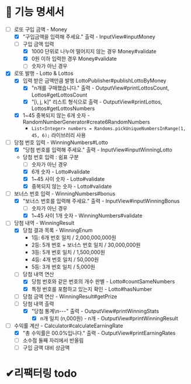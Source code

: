 # 🚀 기능 명세서

- [ ] 로또 구입 금액 - Money
  - [x] "구입금액을 입력해 주세요." 출력 - InputView#inputMoney
  - [ ] 구입 금액 입력
    - [x] 1000 단위로 나누어 떨어지지 않는 경우 Money#validate
    - [x] 0원 이하 입력한 경우 Money#validate
    - [ ] 숫자가 아닌 경우
- [x] 로또 발행 - Lotto & Lottos
  - [x] 입력 받은 금액만큼 발행 LottoPublisher#publishLottoByMoney
    - [x] "n개를 구매했습니다." 출력 - OutputView#printLottosCount, Lottos#getLottosCount
    - [x] "[i, j, k]" 리스트 형식으로 출력 - OutputView#printLottos, Lottos#getLottosNumbers
  - [x] 1~45 중복되지 않는 6개 숫자 - RandomNumberGenerator#create6RandomNumbers
      - `List<Integer> numbers = Randoms.pickUniqueNumbersInRange(1, 45, 6);` 라이브러리 사용
- [ ] 당첨 번호 입력 - WinningNumbers#Lotto
  - [x] "당첨 번호를 입력해 주세요." 출력 - InputView#inputWinningLotto
  - 당첨 번호 입력 : 쉼표 구분
    - [ ] 숫자가 아닌 경우
    - [x] 6개 숫자 - Lotto#validate
    - [x] 1~45 사이 숫자 - Lotto#validate
    - [x] 중복되지 않는 숫자 - Lotto#validate
- [ ] 보너스 번호 입력 - WinningNumbers#bonus
  - [x] "보너스 번호를 입력해 주세요." 출력 - InputView#inputWinningBonus
    - [ ] 숫자가 아닌 경우
    - [x] 1~45 사이 1개 숫자 - WinningNumbers#validate
- [ ] 당첨 내역 - WinningResult
  - [x] 당첨 결과 목록 - WinningEnum
    - 1등: 6개 번호 일치 / 2,000,000,000원
    - 2등: 5개 번호 + 보너스 번호 일치 / 30,000,000원
    - 3등: 5개 번호 일치 / 1,500,000원
    - 4등: 4개 번호 일치 / 50,000원
    - 5등: 3개 번호 일치 / 5,000원
  - [ ] 당첨 내역 연산 
    - [x] 당첨 번호와 같은 번호의 개수 판별 - Lotto#countSameNumbers
    - [x] 특정 번호를 포함하고 있는지 확인 - Lotto#hasNumber
  - [ ] 당첨 금액 연산 - WinningResult#getPrize
  - [ ] 당첨 내역 출력 
      - [x] "당첨 통계\n---" 출력 - OutputView#printWinningStats
        - [x] n개 일치 (n,000원) - n개 - OutputView#printWinningResult
- [ ] 수익률 계산 - Calculator#calculateEarningRate
  - [x] "총 수익률은 00.0%입니다." 출력 - OutputView#printEarningRates
  - [ ] 소수점 둘째 자리에서 반올림
  - [ ] 구입 금액 대비 상금액

# ✔리팩터링 todo